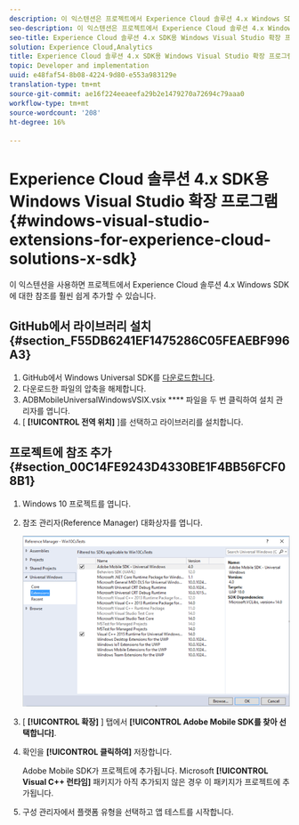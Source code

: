 ```yaml
---
description: 이 익스텐션은 프로젝트에서 Experience Cloud 솔루션 4.x Windows SDK에 대한 참조를 훨씬 쉽게 추가할 수 있는 방법을 제공합니다.
seo-description: 이 익스텐션은 프로젝트에서 Experience Cloud 솔루션 4.x Windows SDK에 대한 참조를 훨씬 쉽게 추가할 수 있는 방법을 제공합니다.
seo-title: Experience Cloud 솔루션 4.x SDK용 Windows Visual Studio 확장 프로그램
solution: Experience Cloud,Analytics
title: Experience Cloud 솔루션 4.x SDK용 Windows Visual Studio 확장 프로그램
topic: Developer and implementation
uuid: e48faf54-8b08-4224-9d80-e553a983129e
translation-type: tm+mt
source-git-commit: ae16f224eeaeefa29b2e1479270a72694c79aaa0
workflow-type: tm+mt
source-wordcount: '208'
ht-degree: 16%

---
```



# Experience Cloud 솔루션 4.x SDK용 Windows Visual Studio 확장 프로그램 {#windows-visual-studio-extensions-for-experience-cloud-solutions-x-sdk}

이 익스텐션을 사용하면 프로젝트에서 Experience Cloud 솔루션 4.x Windows SDK에 대한 참조를 훨씬 쉽게 추가할 수 있습니다.

## GitHub에서 라이브러리 설치 {#section_F55DB6241EF1475286C05FEAEBF996A3}

1. GitHub에서 Windows Universal SDK를 [다운로드합니다](https://github.com/Adobe-Marketing-Cloud/mobile-services/releases).
1. 다운로드한 파일의 압축을 해제합니다.
1. ADBMobileUniversalWindowsVSIX.vsix **** 파일을 두 번 클릭하여 설치 관리자를 엽니다.
1. [ **[!UICONTROL 전역 위치]** ]를 선택하고 라이브러리를 설치합니다.

## 프로젝트에 참조 추가 {#section_00C14FE9243D4330BE1F4BB56FCF08B1}

1. Windows 10 프로젝트를 엽니다.
1. 참조 관리자(Reference Manager) 대화상자를 엽니다.

   ![](assets/ref_manager.png)

1. [ **[!UICONTROL 확장]** ] 탭에서 **[!UICONTROL Adobe Mobile SDK를 찾아 선택합니다]**.
1. 확인을 **[!UICONTROL 클릭하여]** 저장합니다.

   Adobe Mobile SDK가 프로젝트에 추가됩니다. Microsoft **[!UICONTROL Visual C++ 런타임]** 패키지가 아직 추가되지 않은 경우 이 패키지가 프로젝트에 추가됩니다.

1. 구성 관리자에서 플랫폼 유형을 선택하고 앱 테스트를 시작합니다.

